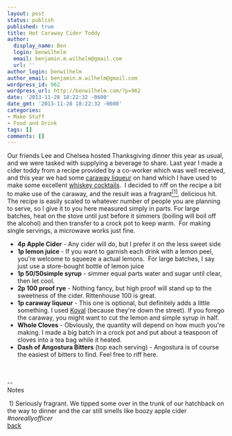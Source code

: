 ```yaml
---
layout: post
status: publish
published: true
title: Hot Caraway Cider Toddy
author:
  display_name: Ben
  login: benwilhelm
  email: benjamin.m.wilhelm@gmail.com
  url: ''
author_login: benwilhelm
author_email: benjamin.m.wilhelm@gmail.com
wordpress_id: 962
wordpress_url: http://benwilhelm.com/?p=962
date: '2013-11-28 18:22:32 -0600'
date_gmt: '2013-11-28 18:22:32 -0600'
categories:
- Make Stuff
- Food and Drink
tags: []
comments: []
---
```

<p>Our friends Lee and Chelsea hosted Thanksgiving dinner this year as usual, and we were tasked with supplying a beverage to share. Last year I made a cider toddy from a recipe provided by a co-worker which was well received, and this year we had some <a href="http://www.koval-distillery.com/newsite/other-liqueurs/caraway" target="_blank">caraway liqueur</a> on hand which I have used to make some excellent <a title="Grapefruit on Rye" href="http://benwilhelm.com/uncategorized/grapefruit-on-rye/">whiskey cocktails</a>. &nbsp;I decided to riff on the recipe a bit to make use of the caraway, and the result was a fragrant<a href="#one_962" name="source_one_962"><sup>[1]</sup></a>, delicious hit. The recipe is easily scaled to whatever number of people you are planning to serve, so I give it to you here measured simply in parts. For large batches, heat on the stove until just before it simmers (boiling will boil off the alcohol) and then transfer to a crock pot to keep warm. &nbsp;For making single servings, a microwave works just fine.</p>
<ul>
<li><strong>4p Apple Cider</strong> - Any cider will do, but I prefer it on the less sweet side</li>
<li><strong>1p lemon juice</strong> - If you want to garnish each drink with a lemon peel, you're welcome to squeeze a actual lemons. &nbsp;For large batches, I say just use a store-bought bottle of lemon juice</li>
<li><strong>1p 50/50simple syrup</strong> - simmer equal parts water and sugar until clear, then let cool.</li>
<li><strong>2p 100 proof rye</strong> - Nothing fancy, but high proof will stand up to the sweetness of the cider. Rittenhouse 100 is great.</li>
<li><strong>1p caraway liqueur</strong> - This one is optional, but definitely adds a little something. I used <a title="Koval Caraway Liqueur" href="http://www.koval-distillery.com/newsite/other-liqueurs/caraway" target="_blank">Koval</a> (because they're down the street). If you forego the caraway, you might want to cut the lemon and simple syrup in half.</li>
<li><strong>Whole Cloves</strong> - Obviously, the quantity will depend on how much you're making. I made a big batch in a crock pot and put about a teaspoon of cloves into a tea bag while it heated.</li>
<li><strong>Dash of Angostura Bitters</strong>&nbsp;(top each serving) - Angostura is of course the easiest of bitters to find. Feel free to riff here.<strong><br />
</strong></li><br />
</ul><br />
--<br />
Notes</p>
<p><a name="one_962"></a>&nbsp;1) Seriously fragrant. We tipped some over in the trunk of our hatchback on the way to dinner and the car still smells like boozy apple cider <em>#noreallyofficer</em><br />
<a href="#source_one_962">back</a></p>
